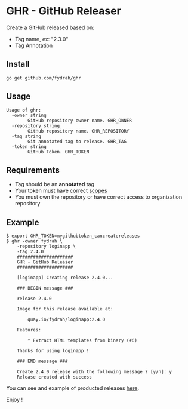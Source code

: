 # GHR - GitHub Releaser

Create a GitHub released based on:

* Tag name, ex: "2.3.0"
* Tag Annotation


## Install

```shell
go get github.com/fydrah/ghr
```

## Usage

```shell
Usage of ghr:
  -owner string
    	GitHub repository owner name. GHR_OWNER
  -repository string
    	GitHub repository name. GHR_REPOSITORY
  -tag string
    	Git annotated tag to release. GHR_TAG
  -token string
    	GitHub Token. GHR_TOKEN
```

## Requirements

* Tag should be an **annotated** tag
* Your token must have correct [scopes](https://developer.github.com/apps/building-oauth-apps/understanding-scopes-for-oauth-apps/)
* You must own the repository or have correct access to organization repository

## Example

```shell
$ export GHR_TOKEN=mygithubtoken_cancreatereleases
$ ghr -owner fydrah \
    -repository loginapp \
    -tag 2.4.0
    #####################
    GHR - GitHub Releaser
    #####################

    [loginapp] Creating release 2.4.0...

    ### BEGIN message ###

    release 2.4.0

    Image for this release available at:

        quay.io/fydrah/loginapp:2.4.0

    Features:

        * Extract HTML templates from binary (#6)

    Thanks for using loginapp !

    ### END message ###

    Create 2.4.0 release with the following message ? [y/n]: y
    Release created with success
```

You can see and example of producted releases [here](https://github.com/fydrah/loginapp/releases).

Enjoy !
